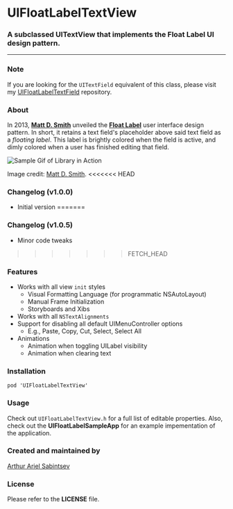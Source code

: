 # UIFloatLabelTextView
### A subclassed UITextView that implements the Float Label UI design pattern. 
___

### Note
If you are looking for the `UITextField` equivalent of this class, please visit my [UIFloatLabelTextField](http://www.github.com/ArtSabintsev/UIFloatLabelTextField) repository.

### About
In 2013, [**Matt D. Smith**](http://twitter.com/mds) unveiled the **[Float Label](http://www.floatlabel.com)** user interface design pattern. In short, it retains a text field's placeholder above said text field as a *floating label*. This label is brightly colored when the field is active, and dimly colored when a user has finished editing that field. 

![Sample Gif of Library in Action](http://d13yacurqjgara.cloudfront.net/users/6410/screenshots/1254439/form-animation-_gif_.gif)

Image credit: [Matt D. Smith](http://twitter.com/mds). 
<<<<<<< HEAD
### Changelog (v1.0.0)
- Initial version
=======
### Changelog (v1.0.5)
- Minor code tweaks
>>>>>>> FETCH_HEAD

### Features
- Works with all view `init` styles
	- Visual Formatting Language (for programmatic NSAutoLayout)
	- Manual Frame Initialization
	- Storyboards and Xibs
- Works with all `NSTextAlignments`
- Support for disabling all default UIMenuController options
	- E.g., Paste, Copy, Cut, Select, Select All
- Animations
	- Animation when toggling UILabel visibility
	- Animation when clearing text

### Installation
```
pod 'UIFloatLabelTextView'
```

### Usage
Check out `UIFloatLabelTextView.h` for a full list of editable properties. Also, check out the **UIFloatLabelSampleApp** for an example impementation of the application.

### Created and maintained by
[Arthur Ariel Sabintsev](http://www.sabintsev.com/) 

### License
Please refer to the **LICENSE** file.
